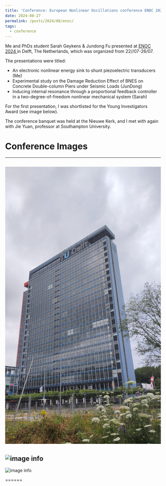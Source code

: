 ```yaml
---
title: 'Conference: European Nonlinear Oscillations conference ENOC 2024 in Delft'
date: 2024-08-27
permalink: /posts/2024/08/enoc/
tags:
  - conference
---
```


Me and PhDs student Sarah Geykens & Jundong Fu presented at [ ENOC 2024 ](https://enoc24.dryfta.com/) in Delft, The Netherlands, which was organized from 22//07-26/07.

The presentations were titled:
* An electronic nonlinear energy sink to shunt piezoelectric transducers (Me)
* Experimental study on the Damage Reduction Effect of BNES on Concrete Double-column Piers under Seismic Loads (JunDong)
* Inducing internal resonance through a proportional feedback controller in a two-degree-of-freedom nonlinear mechanical system (Sarah)

For the first presentation, I was shortlisted for the Young Investigators Award (see image below).

The conference banquet was held at the Nieuwe Kerk, and I met with again with Jie Yuan, professor at Southampton University.

Conference Images
======
------
![image info](/images/tu_delft.jpg)
------
![image info](/images/shortlist.jpg)
------
![image info](/images/Jie.jpg)

======